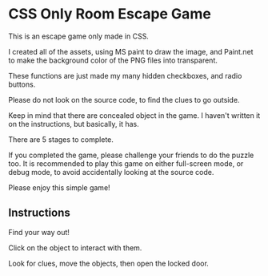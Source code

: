 # CSS Only Room Escape Game
This is an escape game only made in CSS.

I created all of the assets, using MS paint to draw the image, and Paint.net to make the background color of the PNG files into transparent.

These functions are just made my many hidden checkboxes, and radio buttons.

Please do not look on the source code, to find the clues to go outside.

Keep in mind that there are concealed object in the game. I haven't written it on the instructions, but basically, it has.

There are 5 stages to complete.

If you completed the game, please challenge your friends to do the puzzle too. It is recommended to play this game on either full-screen mode, or debug mode, to avoid accidentally looking at the source code.

Please enjoy this simple game!

## Instructions

Find your way out!

Click on the object to interact with them.

Look for clues, move the objects, then open the locked door.
